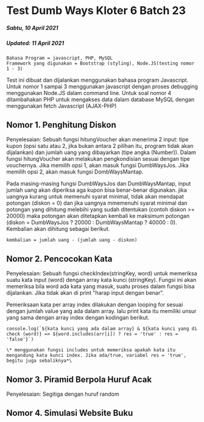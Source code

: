 # Test Dumb Ways Kloter 6 Batch 23
##### Sabtu, 10 April 2021
##### Updated: 11 April 2021

```catatan
Bahasa Program = javascript, PHP, MySQL
Framework yang digunakan = Bootstrap (styling), Node.JS(testing nomor 1 - 3)
```

Test ini dibuat dan dijalankan menggunakan bahasa program Javascript. Untuk nomor 1 sampai 3 menggunakan javascript dengan proses debugging menggunakan Node.JS dalam command line. Untuk soal nomor 4 ditambahakan PHP untuk mengakses data dalam database MySQL dengan menggunakan fetch Javascript (AJAX-PHP)

## Nomor 1. Penghitung Diskon

Penyelesaian: Sebuah fungsi hitungVoucher akan menerima 2 input: tipe kupon (opsi satu atau 2, jika bukan antara 2 pilihan itu, program tidak akan dijalankan) dan jumlah uang yang dibayarkan (tipe angka (Number)). Dalam fungsi hitungVoucher akan melakukan pengkondisian sesuai dengan tipe vouchernya. Jika memilih opsi 1, akan masuk fungsi DumbWaysJos. Jika memilih opsi 2, akan masuk fungsi DombWaysMantap.

Pada masing-masing fungsi DumbWaysJos dan DumbWaysMantap, input jumlah uang akan diperiksa aga kupon bisa benar-benar digunakan. jika uangnya kurang untuk memenuhi syarat minimal, tidak akan mendapat potongan (diskon = 0) dan jika uangnya mmemenuhi syarat minimal dan potongan yang dihitung melebihi yang sudah ditentukan (contoh diskon >= 20000) maka potongan akan ditetapkan kembali ke maksimum potongan (diskon = DumbWaysJos ? 20000 : DumbWaysMantap ? 40000 : 0). Kembalian akan dihitung sebagai berikut.
```kembalian
kembalian = jumlah uang - (jumlah uang - diskon)
``` 
## Nomor 2. Pencocokan Kata

Penyelesaian: Sebuah fungsi checkIndex(stringKey, word) untuk memeriksa suatu kata input (word) dengan array kata kunci (stringKey). Fungsi ini akan memeriksa bila word ada kata yang masuk, suatu proses dalam fungsi bisa dijalankan. Jika tidak akan di print "harap input dengan benar".

Pemeriksaan kata per array index dilakukan dengan looping for sesuai dengan jumlah value yang ada dalam array. lalu print kata itu memiliki unsur yang sama dengan array index dengan kodingan berikut.

```kodingan
console.log(`${kata kunci yang ada dalam array} & ${kata kunci yang di check (word)} => ${word.includes(arr[i]) ? res = 'true' : res = 'false'}`)

\* menggunakan fungsi includes untuk memeriksa apakah kata itu mengandung kata kunci index. Jika ada/true, variabel res = 'true', begitu juga sebaliknya*\
```

## Nomor 3. Piramid Berpola Huruf Acak

Penyelesaian: Segitiga dengan huruf random

## Nomor 4. Simulasi Website Buku